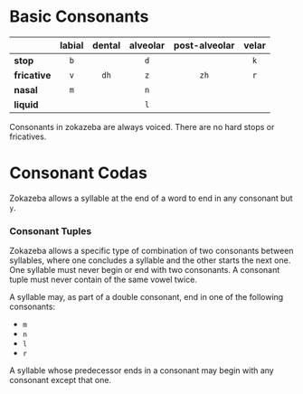 # Basic Consonants

|               | **labial** | **dental** | **alveolar** | **post-alveolar** | **velar** |
| ------------- | :--------: | :--------: | :----------: | :---------------: | :-------: |
| **stop**      |    `b`     |            |     `d`      |                   |    `k`    |
| **fricative** |    `v`     |    `dh`    |     `z`      |       `zh`        |    `r`    |
| **nasal**     |    `m`     |            |     `n`      |                   |           |
| **liquid**    |            |            |     `l`      |                   |           |

Consonants in zokazeba are always voiced. There are no hard stops or fricatives.

# Consonant Codas

Zokazeba allows a syllable at the end of a word to end in any consonant but `y`.

### Consonant Tuples

Zokazeba allows a specific type of combination of two consonants between syllables, where one concludes a syllable and the other starts the next one.
One syllable must never begin or end with two consonants.
A consonant tuple must never contain of the same vowel twice.

A syllable may, as part of a double consonant, end in one of the following consonants:
- `m`
- `n`
- `l`
- `r`

A syllable whose predecessor ends in a consonant may begin with any consonant except that one.